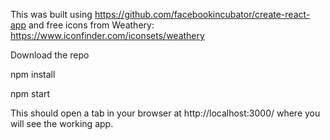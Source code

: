 This was built using https://github.com/facebookincubator/create-react-app and free icons from Weathery: https://www.iconfinder.com/iconsets/weathery

Download the repo

npm install

npm start

This should open a tab in your browser at http://localhost:3000/ where you will see the working app.